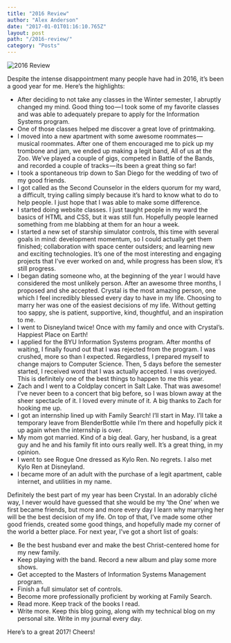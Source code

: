 ```yaml
---
title: "2016 Review"
author: "Alex Anderson"
date: "2017-01-01T01:16:10.765Z"
layout: post
path: "/2016-review/"
category: "Posts"
---
```

![2016 Review](/assets/posts/2016-review.jpeg)

Despite the intense disappointment many people have had in 2016, it’s been a good year for me. Here’s the highlights:

* After deciding to not take any classes in the Winter semester, I abruptly changed my mind. Good thing too — I took some of my favorite classes and was able to adequately prepare to apply for the Information Systems program.
* One of those classes helped me discover a great love of printmaking.
* I moved into a new apartment with some awesome roommates — musical roommates. After one of them encouraged me to pick up my trombone and jam, we ended up making a legit band, All of us at the Zoo. We’ve played a couple of gigs, competed in Battle of the Bands, and recorded a couple of tracks — its been a great thing so far!
* I took a spontaneous trip down to San Diego for the wedding of two of my good friends.
* I got called as the Second Counselor in the elders quorum for my ward, a difficult, trying calling simply because it’s hard to know what to do to help people. I just hope that I was able to make some difference.
* I started doing website classes. I just taught people in my ward the basics of HTML and CSS, but it was still fun. Hopefully people learned something from me blabbing at them for an hour a week.
* I started a new set of starship simulator controls, this time with several goals in mind: development momentum, so I could actually get them finished; collaboration with space center outsiders; and learning new and exciting technologies. It’s one of the most interesting and engaging projects that I’ve ever worked on and, while progress has been slow, it’s still progress.
* I began dating someone who, at the beginning of the year I would have considered the most unlikely person. After an awesome three months, I proposed and she accepted. Crystal is the most amazing person, one which I feel incredibly blessed every day to have in my life. Choosing to marry her was one of the easiest decisions of my life. Without getting too sappy, she is patient, supportive, kind, thoughtful, and an inspiration to me.
* I went to Disneyland twice! Once with my family and once with Crystal’s. Happiest Place on Earth!
* I applied for the BYU Information Systems program. After months of waiting, I finally found out that I was rejected from the program. I was crushed, more so than I expected. Regardless, I prepared myself to change majors to Computer Science. Then, 5 days before the semester started, I received word that I was actually accepted. I was overjoyed. This is definitely one of the best things to happen to me this year.
* Zach and I went to a Coldplay concert in Salt Lake. That was awesome! I’ve never been to a concert that big before, so I was blown away at the sheer spectacle of it. I loved every minute of it. A big thanks to Zach for hooking me up.
* I got an internship lined up with Family Search! I’ll start in May. I’ll take a temporary leave from BlenderBottle while I’m there and hopefully pick it up again when the internship is over.
* My mom got married. Kind of a big deal. Gary, her husband, is a great guy and he and his family fit into ours really well. It’s a great thing, in my opinion.
* I went to see Rogue One dressed as Kylo Ren. No regrets. I also met Kylo Ren at Disneyland.
* I became more of an adult with the purchase of a legit apartment, cable internet, and utilities in my name.

Definitely the best part of my year has been Crystal. In an adorably cliché way, I never would have guessed that she would be my ‘the One’ when we first became friends, but more and more every day I learn why marrying her will be the best decision of my life.
On top of that, I’ve made some other good friends, created some good things, and hopefully made my corner of the world a better place.
For next year, I’ve got a short list of goals:

* Be the best husband ever and make the best Christ-centered home for my new family.
* Keep playing with the band. Record a new album and play some more shows.
* Get accepted to the Masters of Information Systems Management program.
* Finish a full simulator set of controls.
* Become more professionally proficient by working at Family Search.
* Read more. Keep track of the books I read.
* Write more. Keep this blog going, along with my technical blog on my personal site. Write in my journal every day.

Here’s to a great 2017!
Cheers!